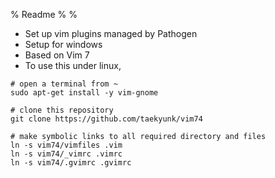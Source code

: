 % Readme
%
%

* Set up vim plugins managed by Pathogen
* Setup for windows
* Based on Vim 7
* To use this under linux,

```
# open a terminal from ~
sudo apt-get install -y vim-gnome

# clone this repository
git clone https://github.com/taekyunk/vim74

# make symbolic links to all required directory and files
ln -s vim74/vimfiles .vim
ln -s vim74/_vimrc .vimrc
ln -s vim74/.gvimrc .gvimrc
```

